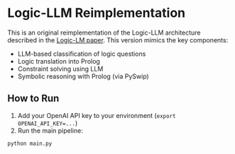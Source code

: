 # Logic-LLM Reimplementation

This is an original reimplementation of the Logic-LLM architecture described in the [Logic-LM paper](https://arxiv.org/abs/2210.03629). This version mimics the key components:

- LLM-based classification of logic questions
- Logic translation into Prolog
- Constraint solving using LLM
- Symbolic reasoning with Prolog (via PySwip)

## How to Run

1. Add your OpenAI API key to your environment (`export OPENAI_API_KEY=...`)
2. Run the main pipeline:

```bash
python main.py
